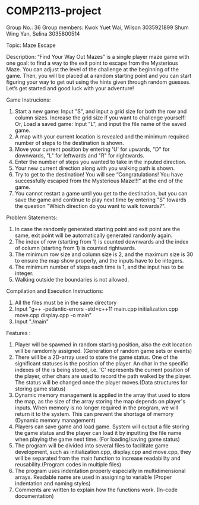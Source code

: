 # COMP2113-project
Group No.: 36
Group members:
Kwok Yuet Wai, Wilson 3035921899
Shum Wing Yan, Selina 3035800514

Topic: Maze Escape

Description:
“Find Your Way Out Mazes” is a single player maze game with one goal: to find a way to the exit point to escape from the Mysterious Maze. You can adjust the level of the challenge at the beginning of the game. Then, you will be placed at a random starting point and you can start figuring your way to get out using the hints given through random guesses. Let’s get started and good luck with your adventure!

Game Instrucions:
1. Start a new game: Input "S", and input a grid size for both the row and column sizes. Increase the grid size if you want to challenge yourself!
   Or, Load a saved game: Input "L", and input the file name of the saved game.
2. A map with your current location is revealed and the minimum required number of steps to the destination is shown.
3. Move your current position by entering 'U' for upwards, "D" for downwards, "L" for leftwards and "R" for rightwards. 
4. Enter the number of steps you wanted to take in the inputed direction. 
5. Your new current direction along with you walking path is shown.
6. Try to get to the destination! You will see “Congratulations! You have successfully escaped from the Mysterious Maze!!!” at the end of the game.
7. You cannot restart a game until you get to the destination, but you can save the game and continue to play next time by entering "S" towards the question "Which direction do you want to walk towards?".

Problem Statements:
1. In case the randomly generated starting point and exit point are the same, exit point will be automatically generated randomly again.
2. The index of row (starting from 1) is counted downwards and the index of column (starting from 1) is counted rightwards.
3. The minimum row size and column size is 2, and the maximum size is 30 to ensure the map show properly, and the inputs have to be integers.
4. The minimum number of steps each time is 1, and the input has to be integer.
5. Walking outside the boundaries is not allowed.


Compilation and Execution Instructions:
1. All the files must be in the same directory
2. Input "g++ -pedantic-errors -std=c++11 main.cpp initialization.cpp move.cpp display.cpp -o main" 
3. Input "./main"

Features : 
1. Player will be spawned in random starting position, also the exit location will be ramdomly assigned. (Generation of random game sets or events)
2. There will be a 2D-array used to store the game status. One of the significant statuses is the position of the player. An char in the specific indexes of the is being stored, i.e. 'C' represents the current position of the player, other chars are used to record the path walked by the player. The status will be changed once the player moves.(Data structures for storing game status)
3. Dynamic memory management is appiled in the array that used to store the map, as the size of the array storing the map depends on player's inputs. When memory is no longer required in the program, we will return it to the system. This can prevent the shortage of memory (Dynamic memory management)
4. Players can save game and load game. System will output a file storing the game status and the player can load it by inputting the file name when playing the game next time. (For loading/saving game status)
5. The program will be divided into several files to facilitate game development, such as initialization.cpp, display.cpp and move.cpp, they will be separated from the main function to increase readability and reusability.(Program codes in multiple files)
6. The program uses indentation properly especially in multidimensional arrays. Readable name are used in assigning to variable (Proper indentation and naming styles)
7. Comments are written to explain how the functions work. (In-code documentation)



